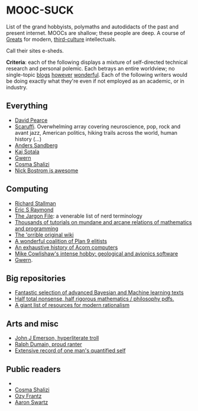 # MOOC-SUCK

List of the grand hobbyists, polymaths and autodidacts of the past and present internet. MOOCs are shallow; these people are deep. A course of [Greats](https://en.wikipedia.org/wiki/Literae_Humaniores) for modern, [third-culture](https://en.wikipedia.org/wiki/The_Third_Culture) intellectuals. 

Call their sites e-sheds.

**Criteria**: each of the following displays a mixture of self-directed technical research and personal polemic. Each betrays an entire worldview; no single-topic [blogs](https://terrytao.wordpress.com/) [however](http://robertpaulwolff.blogspot.co.uk/) [wonderful](https://www.schneier.com/). Each of the following writers would be doing exactly what they're even if not employed as an academic, or in industry.


## Everything

* [David Pearce](http://david-pearce.com/)
* [Scaruffi](Scaruffi.com). Overwhelming array covering neuroscience, pop, rock and avant jazz, American politics, hiking trails across the world,  human history (...)
* [Anders Sandberg](http://aleph.se/andart2/)
* [Kaj Sotala](http://kajsotala.fi/)
* [Gwern](http://www.gwern.net/)
* [Cosma Shalizi](http://bactra.org/)
* [Nick Bostrom is awesome](http://www.nickbostrom.com/)


## Computing

* [Richard Stallman](https://stallman.org/)
* [Eric S Raymond](http://www.catb.org/esr/)
* [The Jargon File](http://www.catb.org/jargon/html/): a venerable list of nerd terminology
* [Thousands of tutorials on mundane and arcane relations of mathematics and programming](http://xahlee.info/)
* [The 'orrible original wiki](http://c2.com/cgi/wiki)
* [A wonderful coalition of Plan 9 elitists](http://cat-v.org/)
* [An exhaustive history of Acorn computers](http://chrisacorns.computinghistory.org.uk/)
* [Mike Cowlishaw's intense hobby: geological and avionics software](http://speleotrove.com/)
* [Gwern](http://www.gwern.net/#cs).


## Big repositories

* [Fantastic selection of advanced Bayesian and Machine learning texts](http://yaroslavvb.com/papers/)
* [Half total nonsense, half rigorous mathematics / philosophy pdfs.](https://arcaneknowledgeofthedeep.wordpress.com/)
* [A giant list of resources for modern rationalism](http://lesswrong.com/lw/2un/references_resources_for_lesswrong/)


## Arts and misc

* [John J Emerson, hyperliterate troll](https://haquelebac.wordpress.com/john-emersons-media-empire/)
* [Ralph Dumain, proud ranter](http://autodidactproject.org/sitemap.html)
* [Extensive record of one man's quantified self](http://peterhurford.tumblr.com/post/115870806686/list-of-my-personal-reviews)


## Public readers

* 
* [Cosma Shalizi](http://bactra.org/weblog/cat_algae.html)
* [Ozy Frantz](https://thingofthings.wordpress.com/category/book-post/)
* [Aaron Swartz](http://www.aaronsw.com/weblog/books2011)
